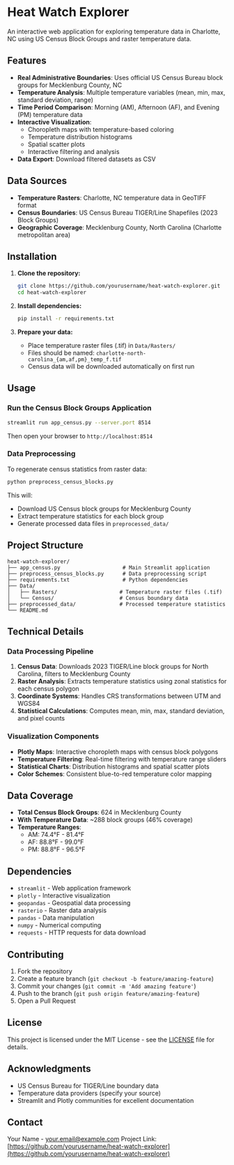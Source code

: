 # Heat Watch Explorer

An interactive web application for exploring temperature data in Charlotte, NC using US Census Block Groups and raster temperature data.

## Features

- **Real Administrative Boundaries**: Uses official US Census Bureau block groups for Mecklenburg County, NC
- **Temperature Analysis**: Multiple temperature variables (mean, min, max, standard deviation, range)
- **Time Period Comparison**: Morning (AM), Afternoon (AF), and Evening (PM) temperature data
- **Interactive Visualization**: 
  - Choropleth maps with temperature-based coloring
  - Temperature distribution histograms
  - Spatial scatter plots
  - Interactive filtering and analysis
- **Data Export**: Download filtered datasets as CSV

## Data Sources

- **Temperature Rasters**: Charlotte, NC temperature data in GeoTIFF format
- **Census Boundaries**: US Census Bureau TIGER/Line Shapefiles (2023 Block Groups)
- **Geographic Coverage**: Mecklenburg County, North Carolina (Charlotte metropolitan area)

## Installation

1. **Clone the repository:**
   ```bash
   git clone https://github.com/yourusername/heat-watch-explorer.git
   cd heat-watch-explorer
   ```

2. **Install dependencies:**
   ```bash
   pip install -r requirements.txt
   ```

3. **Prepare your data:**
   - Place temperature raster files (.tif) in `Data/Rasters/`
   - Files should be named: `charlotte-north-carolina_{am,af,pm}_temp_f.tif`
   - Census data will be downloaded automatically on first run

## Usage

### Run the Census Block Groups Application

```bash
streamlit run app_census.py --server.port 8514
```

Then open your browser to `http://localhost:8514`

### Data Preprocessing

To regenerate census statistics from raster data:

```bash
python preprocess_census_blocks.py
```

This will:
- Download US Census block groups for Mecklenburg County
- Extract temperature statistics for each block group
- Generate processed data files in `preprocessed_data/`

## Project Structure

```
heat-watch-explorer/
├── app_census.py                    # Main Streamlit application
├── preprocess_census_blocks.py      # Data preprocessing script
├── requirements.txt                 # Python dependencies
├── Data/
│   ├── Rasters/                    # Temperature raster files (.tif)
│   └── Census/                     # Census boundary data
├── preprocessed_data/              # Processed temperature statistics
└── README.md
```

## Technical Details

### Data Processing Pipeline

1. **Census Data**: Downloads 2023 TIGER/Line block groups for North Carolina, filters to Mecklenburg County
2. **Raster Analysis**: Extracts temperature statistics using zonal statistics for each census polygon
3. **Coordinate Systems**: Handles CRS transformations between UTM and WGS84
4. **Statistical Calculations**: Computes mean, min, max, standard deviation, and pixel counts

### Visualization Components

- **Plotly Maps**: Interactive choropleth maps with census block polygons
- **Temperature Filtering**: Real-time filtering with temperature range sliders
- **Statistical Charts**: Distribution histograms and spatial scatter plots
- **Color Schemes**: Consistent blue-to-red temperature color mapping

## Data Coverage

- **Total Census Block Groups**: 624 in Mecklenburg County
- **With Temperature Data**: ~288 block groups (46% coverage)
- **Temperature Ranges**:
  - AM: 74.4°F - 81.4°F
  - AF: 88.8°F - 99.0°F  
  - PM: 88.8°F - 96.5°F

## Dependencies

- `streamlit` - Web application framework
- `plotly` - Interactive visualization
- `geopandas` - Geospatial data processing
- `rasterio` - Raster data analysis
- `pandas` - Data manipulation
- `numpy` - Numerical computing
- `requests` - HTTP requests for data download

## Contributing

1. Fork the repository
2. Create a feature branch (`git checkout -b feature/amazing-feature`)
3. Commit your changes (`git commit -m 'Add amazing feature'`)
4. Push to the branch (`git push origin feature/amazing-feature`)
5. Open a Pull Request

## License

This project is licensed under the MIT License - see the [LICENSE](LICENSE) file for details.

## Acknowledgments

- US Census Bureau for TIGER/Line boundary data
- Temperature data providers (specify your source)
- Streamlit and Plotly communities for excellent documentation

## Contact

Your Name - your.email@example.com
Project Link: [https://github.com/yourusername/heat-watch-explorer](https://github.com/yourusername/heat-watch-explorer) 
